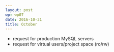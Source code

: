 ```yaml
---
layout: post
wp: wp07
date: 2016-10-31
title: October
---
```


- request for production MySQL servers
- request for virtual users/project space (ro/rw)


